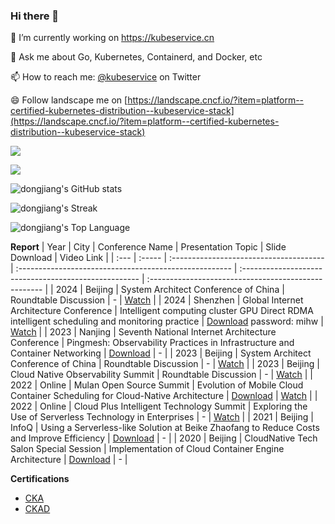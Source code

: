 ### Hi there 👋

🔭 I’m currently working on https://kubeservice.cn

💬 Ask me about Go, Kubernetes, Containerd, and Docker, etc

📫 How to reach me: [@kubeservice](https://twitter.com/kubeservice) on Twitter

😄 Follow landscape me on [https://landscape.cncf.io/?item=platform--certified-kubernetes-distribution--kubeservice-stack](https://landscape.cncf.io/?item=platform--certified-kubernetes-distribution--kubeservice-stack)

![](https://komarev.com/ghpvc/?username=dongjiang1989)

<!--START_SECTION:waka-->

<!--END_SECTION:waka-->

![](https://github-profile-trophy.vercel.app/?username=dongjiang1989)

![dongjiang's GitHub stats](https://github-readme-stats.vercel.app/api?username=dongjiang1989&show_icons=true&theme=transparent)

![dongjiang's Streak](https://github-readme-streak-stats.herokuapp.com/?user=dongjiang1989&hide_border=true)

![dongjiang's Top Language](https://github-readme-stats.vercel.app/api/top-langs/?username=dongjiang1989&show_icons=true&hide_border=true&layout=compact)

<!--
**dongjiang1989/dongjiang1989** is a ✨ _special_ ✨ repository because its `README.md` (this file) appears on your GitHub profile.

Here are some ideas to get you started:

- 🔭 I’m currently working on ...
- 🌱 I’m currently learning ...
- 👯 I’m looking to collaborate on ...
- 🤔 I’m looking for help with ...
- 💬 Ask me about ...
- 📫 How to reach me: ...
- 😄 Pronouns: ...
- ⚡ Fun fact: ...
-->

**Report**
| Year | City   | Conference Name                         | Presentation Topic                                      | Slide Download                                        | Video Link                                           |
| :--- | :----- | :-------------------------------------- | :----------------------------------------------------- | :---------------------------------------------------- | :--------------------------------------------------- |
| 2024 | Beijing | System Architect Conference of China        | Roundtable Discussion                                  | -                                                      | [Watch](https://sacc.it168.com/bj/index.html)             |
| 2024 | Shenzhen | Global Internet Architecture Conference | Intelligent computing cluster GPU Direct RDMA intelligent scheduling and monitoring practice | [Download](https://pan.baidu.com/s/1CU59Ua5P39d9OSDFGQjNWg) password: mihw                                                    | [Watch](https://thegiac.com/2024sz/course?id=17517)                                                     |
| 2023 | Nanjing | Seventh National Internet Architecture Conference | Pingmesh: Observability Practices in Infrastructure and Container Networking | [Download](https://www.kubeservice.cn/book/Pingmesh基础网络和容器网络中的可观测性实践.pdf) | -                                                     |
| 2023 | Beijing | System Architect Conference of China       | Roundtable Discussion                                   | -                                                      | [Watch](https://sacc.it168.com/202306/yicheng.html#b6)             |
| 2023 | Beijing | Cloud Native Observability Summit        | Roundtable Discussion                                   | -                                                      | [Watch](https://www.bilibili.com/video/BV1is4y1d7gd/)    |
| 2022 | Online  | Mulan Open Source Summit                 | Evolution of Mobile Cloud Container Scheduling for Cloud-Native Architecture | [Download](https://www.kubeservice.cn/book/木兰峰会-移动云容器调度云原生架构演进-董江.pdf) | [Watch](https://ke.segmentfault.com/course/1650000043144589/section/1500000043144596) |
| 2022 | Online  | Cloud Plus Intelligent Technology Summit | Exploring the Use of Serverless Technology in Enterprises | -                                                      | [Watch](https://appvatipmxw4137.h5.xiaoeknow.com/v2/course/alive/l_6269697ae4b01a4851f7ec82?app_id=appVatIPMxW4137&alive_mode=0&pro_id=&type=2&state=de3d1167b1a8ffe474717df91c05883a_2C49GT) |
| 2021 | Beijing | InfoQ                                   | Using a Serverless-like Solution at Beike Zhaofang to Reduce Costs and Improve Efficiency | [Download](https://ppt.infoq.cn/slide/show?cid=83&pid=3245) | -                                                       |
| 2020 | Beijing | CloudNative Tech Salon Special Session   | Implementation of Cloud Container Engine Architecture   | [Download](https://www.kubeservice.cn/book/云容器云引擎架构实现.pdf) | -                                                       |

**Certifications**

- [CKA](https://www.credly.com/badges/845e7527-5034-461e-9d93-4e6686c96101)
- [CKAD](https://www.credly.com/badges/33fa39ed-b97c-4972-a8aa-cb758e7daa60)

